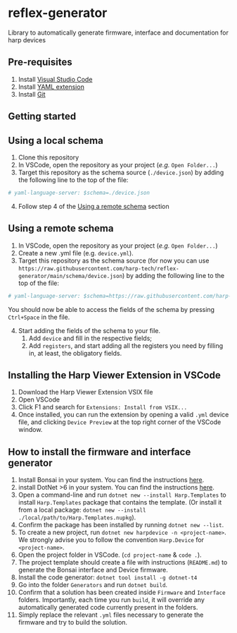 # reflex-generator
Library to automatically generate firmware, interface and documentation for harp devices

## Pre-requisites


1. Install [Visual Studio Code](https://code.visualstudio.com/)
2. Install [YAML extension](https://marketplace.visualstudio.com/items?itemName=redhat.vscode-yaml)
3. Install [Git](https://git-scm.com/download/)

## Getting started

## Using a local schema
1. Clone this repository
2. In VSCode, open the repository as your project (*e.g.* `Open Folder...`)
3. Target this repository as the schema source (`./device.json`) by adding the following line to the top of the file:

```yaml
# yaml-language-server: $schema=./device.json
```
4. Follow step 4 of the [Using a remote schema](#using-a-remote-schema) section


## Using a remote schema

1. In VSCode, open the repository as your project (*e.g.* `Open Folder...`)
2. Create a new .yml file (e.g. `device.yml`).
3. Target this repository as the schema source (for now you can use `https://raw.githubusercontent.com/harp-tech/reflex-generator/main/schema/device.json`) by adding the following line to the top of the file:

```yaml
# yaml-language-server: $schema=https://raw.githubusercontent.com/harp-tech/reflex-generator/main/schema/device.json
```

You should now be able to access the fields of the schema by pressing `Ctrl+Space` in the file.

4. Start adding the fields of the schema to your file.
   1. Add `device` and fill in the respective fields;
   2. Add `registers`, and start adding all the registers you need by filling in, at least, the obligatory fields.

## Installing the Harp Viewer Extension in VSCode

1. Download the Harp Viewer Extension VSIX file
2. Open VSCode
3. Click F1 and search for `Extensions: Install from VSIX...`
4. Once installed, you can run the extension by opening a valid `.yml` device file, and clicking `Device Preview` at the top right corner of the VSCode window.


## How to install the firmware and interface generator

1. Install Bonsai in your system. You can find the instructions [here](https://bonsai-rx.org/docs/getting-started/installation/).
2. install DotNet >6 in your system. You can find the instructions [here](https://dotnet.microsoft.com/download/dotnet/6.0).
3. Open a command-line and run `dotnet new --install Harp.Templates` to install `Harp.Templates` package that contains the template. (Or install it from a local package: `dotnet new --install ./local/path/to/Harp.Templates.nupkg`).
4. Confirm the package has been installed by running `dotnet new --list`.
5. To create a new project, run `dotnet new harpdevice -n <project-name>`. We strongly advise you to follow the convention `Harp.Device` for `<project-name>`.
6. Open the project folder in VSCode. (`cd project-name` & `code .`).
7. The project template should create a file with instructions (`README.md`) to generate the Bonsai interface and Device firmware.
8. Install the code generator: ```dotnet tool install -g dotnet-t4```
9. Go into the folder `Generators` and run `dotnet build`.
10. Confirm that a solution has been created inside `Firmware` and `Interface` folders. Importantly, each time you run `build`, it will override any automatically generated code currently present in the folders.
11. Simply replace the relevant `.yml` files necessary to generate the firmware and try to build the solution.
